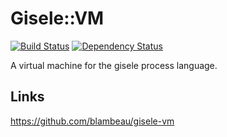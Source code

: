 # Gisele::VM

[![Build Status](https://secure.travis-ci.org/blambeau/gisele-vm.png)](http://travis-ci.org/blambeau/gisele-vm)
[![Dependency Status](https://gemnasium.com/blambeau/gisele-vm.png)](https://gemnasium.com/blambeau/gisele-vm)

A virtual machine for the gisele process language.

## Links

https://github.com/blambeau/gisele-vm
